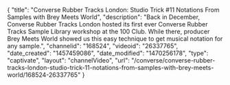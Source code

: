 {
    "title": "Converse Rubber Tracks London: Studio Trick #11 Notations From Samples with Brey Meets World",
    "description": "Back in December, Converse Rubber Tracks London hosted its first ever Converse Rubber Tracks Sample Library workshop at the 100 Club. While there, producer Brey Meets World showed us this easy technique to get musical notation for any sample.",
    "channelid": "168524",
    "videoid": "26337765",
    "date_created": "1457459086",
    "date_modified": "1470256178",
    "type": "captivate",
    "layout": "channelVideo",
    "url": "\/converse\/converse-rubber-tracks-london-studio-trick-11-notations-from-samples-with-brey-meets-world\/168524-26337765"
}